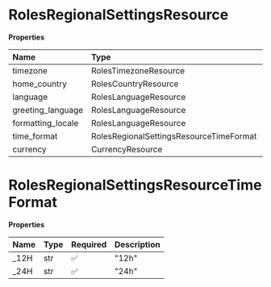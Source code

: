 # RolesRegionalSettingsResource

**Properties**

| Name              | Type                                    | Required | Description |
| :---------------- | :-------------------------------------- | :------- | :---------- |
| timezone          | RolesTimezoneResource                   | ❌       |             |
| home_country      | RolesCountryResource                    | ❌       |             |
| language          | RolesLanguageResource                   | ❌       |             |
| greeting_language | RolesLanguageResource                   | ❌       |             |
| formatting_locale | RolesLanguageResource                   | ❌       |             |
| time_format       | RolesRegionalSettingsResourceTimeFormat | ❌       |             |
| currency          | CurrencyResource                        | ❌       |             |

# RolesRegionalSettingsResourceTimeFormat

**Properties**

| Name  | Type | Required | Description |
| :---- | :--- | :------- | :---------- |
| \_12H | str  | ✅       | "12h"       |
| \_24H | str  | ✅       | "24h"       |

<!-- This file was generated by liblab | https://liblab.com/ -->

